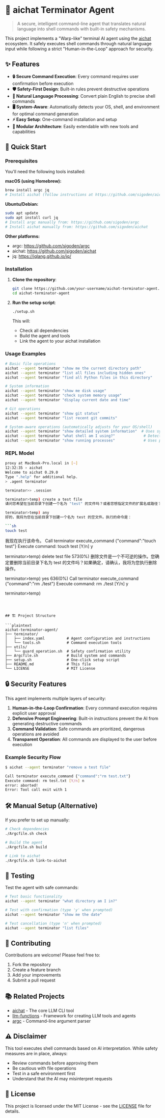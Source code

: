 # 🤖 aichat Terminator Agent

> A secure, intelligent command-line agent that translates natural language into shell commands with built-in safety mechanisms.

This project implements a "Warp-like" terminal AI agent using the [aichat](https://github.com/sigoden/aichat) ecosystem. It safely executes shell commands through natural language input while following a strict "Human-in-the-Loop" approach for security.

## ✨ Features

- **🔒 Secure Command Execution**: Every command requires user confirmation before execution
- **🛡️ Safety-First Design**: Built-in rules prevent destructive operations
- **🧠 Natural Language Processing**: Convert plain English to precise shell commands
- **🖥️ System-Aware**: Automatically detects your OS, shell, and environment for optimal command generation
- **⚡ Easy Setup**: One-command installation and setup
- **🔧 Modular Architecture**: Easily extendable with new tools and capabilities

## 🚀 Quick Start

### Prerequisites

You'll need the following tools installed:

**macOS (using Homebrew):**
```bash
brew install argc jq
# Install aichat (follow instructions at https://github.com/sigoden/aichat)
```

**Ubuntu/Debian:**
```bash
sudo apt update
sudo apt install curl jq
# Install argc manually from: https://github.com/sigoden/argc
# Install aichat manually from: https://github.com/sigoden/aichat
```

**Other platforms:**
- argc: https://github.com/sigoden/argc
- aichat: https://github.com/sigoden/aichat
- jq: https://jqlang.github.io/jq/

### Installation

1. **Clone the repository**:
   ```bash
   git clone https://github.com/your-username/aichat-terminator-agent.git
   cd aichat-terminator-agent
   ```

2. **Run the setup script**:
   ```bash
   ./setup.sh
   ```

   This will:
   - Check all dependencies
   - Build the agent and tools
   - Link the agent to your aichat installation

### Usage Examples

```bash
# Basic file operations
aichat --agent terminator "show me the current directory path"
aichat --agent terminator "list all files including hidden ones"
aichat --agent terminator "find all Python files in this directory"

# System information
aichat --agent terminator "show me disk usage"
aichat --agent terminator "check system memory usage"
aichat --agent terminator "display current date and time"

# Git operations
aichat --agent terminator "show git status"
aichat --agent terminator "list recent git commits"

# System-aware operations (automatically adjusts for your OS/shell)
aichat --agent terminator "show detailed system information"  # Uses system_profiler on macOS, systeminfo on Windows
aichat --agent terminator "what shell am I using?"             # Detects your current shell
aichat --agent terminator "show running processes"             # Uses ps on Unix, Get-Process on Windows
```

### REPL Model

```bash
proxy at MacBook-Pro.local in [~]   
12:32:35 › aichat
Welcome to aichat 0.29.0
Type ".help" for additional help.
> .agent terminator

terminator>> .session

terminator>temp) create a test file                                                                                                                                                     0
请问您希望在当前目录下创建一个名为 "test" 的文件吗？或者您想指定文件的扩展名或路径？另外，您是否希望文件内容为空，还是包含一些示例文字？请告诉我您的具体需求，我将帮您生成并执行相应的命令。

terminator>temp) any                                                                                                                                                              519(0%)
好的，我将为您在当前目录下创建一个名为 test 的空文件。执行的命令是：

```sh
touch test
```

我现在执行该命令。
Call terminator execute_command {"command":"touch test"}
Execute command: touch test [Y/n] y

terminator>temp) delete test file                                                                                                                                                 573(0%)
删除文件是一个不可逆的操作。您确定要删除当前目录下名为 test 的文件吗？如果确定，请确认，我将为您执行删除操作。

terminator>temp) yes                                                                                                                                                              636(0%)
Call terminator execute_command {"command":"rm ./test"}
Execute command: rm ./test [Y/n] y

terminator>temp)                 
```



## 🏗️ Project Structure

```plaintext
aichat-terminator-agent/
├── terminator/
│   ├── index.yaml          # Agent configuration and instructions
│   └── tools.sh            # Command execution tools
├── utils/
│   └── guard_operation.sh  # Safety confirmation utility
├── Argcfile.sh             # Build system and commands
├── setup.sh                # One-click setup script
├── README.md               # This file
└── LICENSE                 # MIT License
```

## 🔒 Security Features

This agent implements multiple layers of security:

1. **Human-in-the-Loop Confirmation**: Every command execution requires explicit user approval
2. **Defensive Prompt Engineering**: Built-in instructions prevent the AI from generating destructive commands
3. **Command Validation**: Safe commands are prioritized, dangerous operations are avoided
4. **Transparent Operation**: All commands are displayed to the user before execution

### Example Security Flow

```bash
$ aichat --agent terminator "remove a test file"

Call terminator execute_command {"command":"rm test.txt"}
Execute command: rm test.txt [Y/n] n
error: aborted!
Error: Tool call exit with 1
```

## 🛠️ Manual Setup (Alternative)

If you prefer to set up manually:

```bash
# Check dependencies
./Argcfile.sh check

# Build the agent
./Argcfile.sh build

# Link to aichat
./Argcfile.sh link-to-aichat
```

## 🧪 Testing

Test the agent with safe commands:

```bash
# Test basic functionality
aichat --agent terminator "what directory am I in?"

# Test with confirmation (type 'y' when prompted)
aichat --agent terminator "show me the date"

# Test cancellation (type 'n' when prompted)
aichat --agent terminator "list files"
```

## 🤝 Contributing

Contributions are welcome! Please feel free to:

1. Fork the repository
2. Create a feature branch
3. Add your improvements
4. Submit a pull request

## 📚 Related Projects

- [aichat](https://github.com/sigoden/aichat) - The core LLM CLI tool
- [llm-functions](https://github.com/sigoden/llm-functions) - Framework for creating LLM tools and agents
- [argc](https://github.com/sigoden/argc) - Command-line argument parser

## ⚠️ Disclaimer

This tool executes shell commands based on AI interpretation. While safety measures are in place, always:

- Review commands before approving them
- Be cautious with file operations
- Test in a safe environment first
- Understand that the AI may misinterpret requests

## 📄 License

This project is licensed under the MIT License - see the [LICENSE](LICENSE) file for details.

